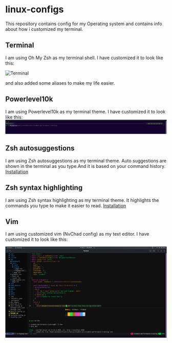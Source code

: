 # linux-configs


This repository contains config for my Operating system and contains info about how i customized my terminal.


## Terminal

I am using Oh My Zsh as my terminal shell. I have customized it to look like this:

![Terminal](https://raw.githubusercontent.com/Lakshmanshankar/linux-configs/main/example/zsh.png)

and also added some aliases to make my life easier.

## Powerlevel10k

I am using Powerlevel10k as my terminal theme. I have customized it to look like this:
![Terminal](https://raw.githubusercontent.com/Lakshmanshankar/linux-configs/main/examples/zsh.png)

## Zsh autosuggestions

I am using Zsh autosuggestions as my terminal theme. Auto suggestions are shown in the terminal as you type.And it is based on your command history.
[Installation](https://linuxhint.com/use-zsh-auto-suggestions/)

## Zsh syntax highlighting

I am using Zsh syntax highlighting as my terminal theme. It highlights the commands you type to make it easier to read.
[Installation](https://linuxhint.com/enable-syntax-highlighting-zsh/)


## Vim

I am using customized vim (NvChad config) as my text editor. I have customized it to look like this:

![Vim](https://raw.githubusercontent.com/Lakshmanshankar/linux-configs/main/examples/neovim.png)
